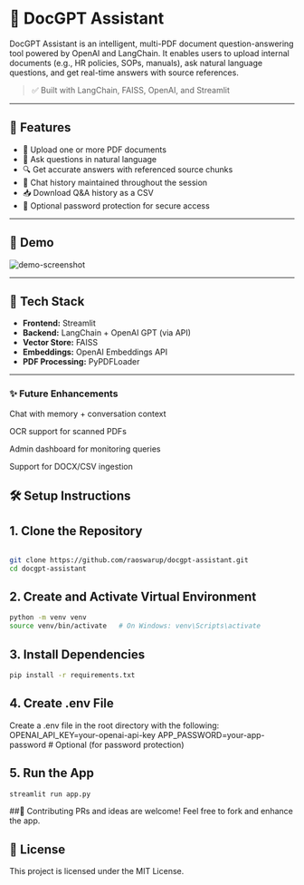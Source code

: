 # 📄 DocGPT Assistant

DocGPT Assistant is an intelligent, multi-PDF document question-answering tool powered by OpenAI and LangChain. It enables users to upload internal documents (e.g., HR policies, SOPs, manuals), ask natural language questions, and get real-time answers with source references.

> ✅ Built with LangChain, FAISS, OpenAI, and Streamlit

---

## 🚀 Features

- 📁 Upload one or more PDF documents
- 🧠 Ask questions in natural language
- 🔍 Get accurate answers with referenced source chunks
- 💬 Chat history maintained throughout the session
- 📥 Download Q&A history as a CSV
- 🔐 Optional password protection for secure access

---

## 📸 Demo

![demo-screenshot](demo_screenshot.png) <!-- Optional: Add a real screenshot here -->

---

## 🧱 Tech Stack

- **Frontend:** Streamlit
- **Backend:** LangChain + OpenAI GPT (via API)
- **Vector Store:** FAISS
- **Embeddings:** OpenAI Embeddings API
- **PDF Processing:** PyPDFLoader

---

### ✨ Future Enhancements
Chat with memory + conversation context

OCR support for scanned PDFs

Admin dashboard for monitoring queries

Support for DOCX/CSV ingestion


## 🛠️ Setup Instructions


## 1. Clone the Repository
```bash

git clone https://github.com/raoswarup/docgpt-assistant.git
cd docgpt-assistant

```

## 2. Create and Activate Virtual Environment
```bash
python -m venv venv
source venv/bin/activate   # On Windows: venv\Scripts\activate
```

## 3. Install Dependencies
```bash
pip install -r requirements.txt
```

## 4. Create .env File
Create a .env file in the root directory with the following:
OPENAI_API_KEY=your-openai-api-key
APP_PASSWORD=your-app-password  # Optional (for password protection)

## 5. Run the App
```bash
streamlit run app.py
````
##🤝 Contributing
PRs and ideas are welcome! Feel free to fork and enhance the app.

## 📄 License
This project is licensed under the MIT License.
